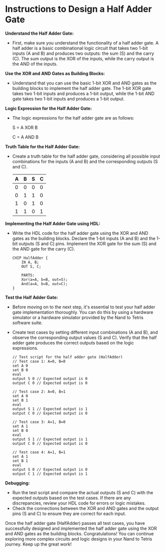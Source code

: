# Instructions to Design a Half Adder Gate

**Understand the Half Adder Gate:**

- First, make sure you understand the functionality of a half adder gate. A half adder is a basic combinational logic circuit that takes two 1-bit inputs (A and B) and produces two outputs: the sum (S) and the carry (C). The sum output is the XOR of the inputs, while the carry output is the AND of the inputs.

**Use the XOR and AND Gates as Building Blocks:**

- Understand that you can use the basic 1-bit XOR and AND gates as the building blocks to implement the half adder gate. The 1-bit XOR gate takes two 1-bit inputs and produces a 1-bit output, while the 1-bit AND gate takes two 1-bit inputs and produces a 1-bit output.

**Logic Expression for the Half Adder Gate:**

- The logic expressions for the half adder gate are as follows:

    S = A XOR B

    C = A AND B

**Truth Table for the Half Adder Gate:**

- Create a truth table for the half adder gate, considering all possible input combinations for the inputs (A and B) and the corresponding outputs (S and C).

    | A | B | S | C |
    |---|---|---|---|
    | 0 | 0 | 0 | 0 |
    | 0 | 1 | 1 | 0 |
    | 1 | 0 | 1 | 0 |
    | 1 | 1 | 0 | 1 |

**Implementing the Half Adder Gate using HDL:**

- Write the HDL code for the half adder gate using the XOR and AND gates as the building blocks. Declare the 1-bit inputs (A and B) and the 1-bit outputs (S and C) pins. Implement the XOR gate for the sum (S) and the AND gate for the carry (C).

    ```hdl
    CHIP HalfAdder {
        IN A, B;
        OUT S, C;

        PARTS:
        Xor(a=A, b=B, out=S);
        And(a=A, b=B, out=C);
    }
    ```

**Test the Half Adder Gate:**

- Before moving on to the next step, it's essential to test your half adder gate implementation thoroughly. You can do this by using a hardware simulator or a hardware simulator provided by the Nand to Tetris software suite.
- Create test cases by setting different input combinations (A and B), and observe the corresponding output values (S and C). Verify that the half adder gate produces the correct outputs based on the logic expressions.

    ```hdl
    // Test script for the half adder gate (HalfAdder)
    // Test case 1: A=0, B=0
    set A 0
    set B 0
    eval
    output S 0 // Expected output is 0
    output C 0 // Expected output is 0

    // Test case 2: A=0, B=1
    set A 0
    set B 1
    eval
    output S 1 // Expected output is 1
    output C 0 // Expected output is 0

    // Test case 3: A=1, B=0
    set A 1
    set B 0
    eval
    output S 1 // Expected output is 1
    output C 0 // Expected output is 0

    // Test case 4: A=1, B=1
    set A 1
    set B 1
    eval
    output S 0 // Expected output is 0
    output C 1 // Expected output is 1
    ```

**Debugging:**

- Run the test script and compare the actual outputs (S and C) with the expected outputs based on the test cases. If there are any discrepancies, review your HDL code for errors or logic mistakes.
- Check the connections between the XOR and AND gates and the output pins (S and C) to ensure they are correct for each input.

Once the half adder gate (HalfAdder) passes all test cases, you have successfully designed and implemented the half adder gate using the XOR and AND gates as the building blocks. Congratulations! You can continue exploring more complex circuits and logic designs in your Nand to Tetris journey. Keep up the great work!